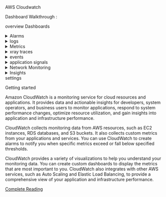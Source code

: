 AWS Cloudwatch

Dashboard Walkthrough :

overview
Dashboards
<details><summary>Alarms</summary></details>
<details><summary>logs</summary></details>
<details><summary>Metrics</summary></details>
<details><summary>xray traces</summary></details>
<details><summary>events</summary></details>
<details><summary>application signals</summary></details>
<details><summary>Network Monitoring</summary></details>
<details><summary>Insights</summary></details>
settings

Getting started

Amazon CloudWatch is a monitoring service for cloud resources and applications. It provides data and actionable insights for developers, system operators, and business users to monitor applications, respond to system performance changes, optimize resource utilization, and gain insights into application and infrastructure performance.

CloudWatch collects monitoring data from AWS resources, such as EC2 instances, RDS databases, and S3 buckets. It also collects custom metrics from your applications and services. You can use CloudWatch to create alarms to notify you when specific metrics exceed or fall below specified thresholds.

CloudWatch provides a variety of visualizations to help you understand your monitoring data. You can create custom dashboards to display the metrics that are most important to you. CloudWatch also integrates with other AWS services, such as Auto Scaling and Elastic Load Balancing, to provide a comprehensive view of your application and infrastructure performance.

[Complete Reading](https://docs.aws.amazon.com/AmazonCloudWatch/latest/monitoring/WhatIsCloudWatch.html)
